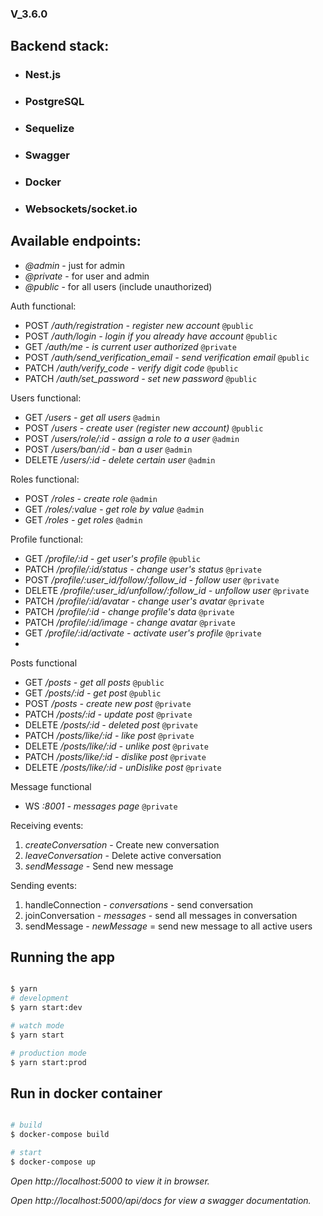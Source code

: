 ### V_3.6.0

## Backend stack:
* ### Nest.js
* ### PostgreSQL
* ### Sequelize
* ### Swagger
* ### Docker
* ### Websockets/socket.io


## Available endpoints:

- *@admin* - just for admin
- *@private* - for user and admin
- *@public* - for all users (include unauthorized)


Auth functional:
- POST */auth/registration - register new account* ```@public```
- POST */auth/login - login if you already have account* ```@public```
- GET */auth/me - is current user authorized* ```@private```
- POST */auth/send_verification_email - send verification email* ```@public```
- PATCH */auth/verify_code - verify digit code* ```@public```
- PATCH */auth/set_password - set new password* ```@public```

Users functional:
- GET */users - get all users* ```@admin```
- POST */users - create user (register new account)* ```@public```
- POST */users/role/:id - assign a role to a user* ```@admin```
- POST */users/ban/:id - ban a user* ```@admin```
- DELETE */users/:id - delete certain user* ```@admin```

Roles functional:
- POST */roles - create role* ```@admin```
- GET */roles/:value - get role by value* ```@admin```
- GET */roles - get roles* ```@admin```

Profile functional:

- GET */profile/:id - get user's profile* ```@public```
- PATCH */profile/:id/status - change user's status* ```@private```
- POST */profile/:user_id/follow/:follow_id - follow user* ```@private```
- DELETE */profile/:user_id/unfollow/:follow_id - unfollow user* ```@private```
- PATCH */profile/:id/avatar - change user's avatar* ```@private```
- PATCH */profile/:id - change profile's data* ```@private```
- PATCH */profile/:id/image - change avatar* ```@private```
- GET */profile/:id/activate - activate user's profile* ```@private```
- 

Posts functional
- GET */posts - get all posts* ```@public```
- GET */posts/:id - get post* ```@public```
- POST */posts - create new post* ```@private```
- PATCH */posts/:id - update  post* ```@private```
- DELETE */posts/:id - deleted post* ```@private```
- PATCH */posts/like/:id - like post* ```@private```
- DELETE */posts/like/:id - unlike post* ```@private```
- PATCH */posts/like/:id - dislike post* ```@private```
- DELETE */posts/like/:id - unDislike post* ```@private```


Message functional

- WS *:8001 - messages page* ```@private```

Receiving events:
1. *createConversation* - Create new conversation
2. *leaveConversation* -  Delete active conversation
3. *sendMessage* - Send new message

Sending events:
1. handleConnection - *conversations* - send conversation
2. joinConversation - *messages* - send all messages in conversation
3. sendMessage - *newMessage* = send new message to all active users


## Running the app

```bash

$ yarn
# development
$ yarn start:dev

# watch mode
$ yarn start

# production mode
$ yarn start:prod
```

## Run in docker container

```bash

# build
$ docker-compose build

# start
$ docker-compose up

```

*Open http://localhost:5000 to view it in browser.*

*Open *http://localhost:5000/api/docs* for view a swagger documentation.*
